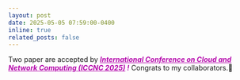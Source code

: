 ```yaml
---
layout: post
date: 2025-05-05 07:59:00-0400
inline: true
related_posts: false
---
```


Two paper are accepted by ***<span style="color:#b509ac"><u>International Conference on Cloud and Network Computing (ICCNC 2025)</u> !</span>*** Congrats to my collaborators.🎉 
